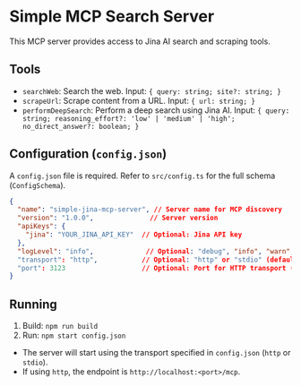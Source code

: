 # Simple MCP Search Server

This MCP server provides access to Jina AI search and scraping tools.

## Tools

- `searchWeb`: Search the web. Input: `{ query: string; site?: string; }`
- `scrapeUrl`: Scrape content from a URL. Input: `{ url: string; }`
- `performDeepSearch`: Perform a deep search using Jina AI. Input: `{ query: string; reasoning_effort?: 'low' | 'medium' | 'high'; no_direct_answer?: boolean; }`

## Configuration (`config.json`)

A `config.json` file is required. Refer to `src/config.ts` for the full schema (`ConfigSchema`).

```json
{
  "name": "simple-jina-mcp-server", // Server name for MCP discovery
  "version": "1.0.0",              // Server version
  "apiKeys": {
    "jina": "YOUR_JINA_API_KEY"  // Optional: Jina API key
  },
  "logLevel": "info",             // Optional: "debug", "info", "warn", "error" (default: "info")
  "transport": "http",           // Optional: "http" or "stdio" (default: "http")
  "port": 3123                   // Optional: Port for HTTP transport (default: 3123)
}
```

## Running

1.  Build: `npm run build`
2.  Run: `npm start config.json`

   - The server will start using the transport specified in `config.json` (`http` or `stdio`).
   - If using `http`, the endpoint is `http://localhost:<port>/mcp`. 
